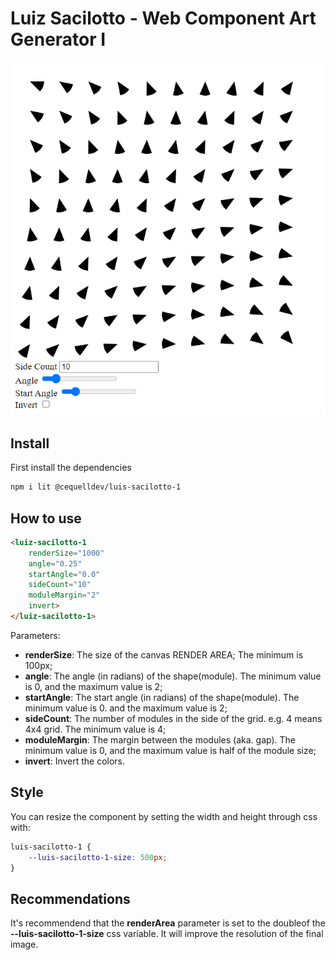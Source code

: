 # Luiz Sacilotto - Web Component Art Generator I

![Visualization](/doc-assets/generator.png)

## Install

First install the dependencies

```bash
npm i lit @cequelldev/luis-sacilotto-1
```

## How to use
```html
<luiz-sacilotto-1 
    renderSize="1000"
    angle="0.25" 
    startAngle="0.0"
    sideCount="10"
    moduleMargin="2"
    invert>
</luiz-sacilotto-1>
```

Parameters:

* **renderSize**: The size of the canvas RENDER AREA; The minimum is 100px;
* **angle**: The angle (in radians) of the shape(module). The minimum value is 0, and the maximum value is 2;
* **startAngle**: The start angle (in radians) of the shape(module). The minimum value is 0. and the maximum value is 2;
* **sideCount**: The number of modules in the side of the grid. e.g. 4 means 4x4 grid. The minimum value is 4;
* **moduleMargin**: The margin between the modules (aka. gap). The minimum value is 0, and the maximum value is half of the module size;
* **invert**: Invert the colors.

## Style

You can resize the component by setting the width and height through css with:

```css
luis-sacilotto-1 {
    --luis-sacilotto-1-size: 500px;
}
```

## Recommendations

It's recommendend that the **renderArea** parameter is set to the doubleof the  **--luis-sacilotto-1-size** css variable. It will improve the resolution of the final image.


